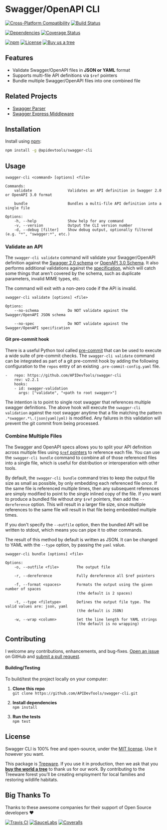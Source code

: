 Swagger/OpenAPI CLI
============================

[![Cross-Platform Compatibility](https://apitools.dev/img/badges/os-badges.svg)](https://github.com/APIDevTools/swagger-cli/blob/master/.github/workflows/CI-CD.yaml)
[![Build Status](https://github.com/APIDevTools/swagger-cli/workflows/CI-CD/badge.svg?branch=master)](https://github.com/APIDevTools/swagger-cli/blob/master/.github/workflows/CI-CD.yaml)

[![Dependencies](https://david-dm.org/APIDevTools/swagger-cli.svg)](https://david-dm.org/APIDevTools/swagger-cli)
[![Coverage Status](https://coveralls.io/repos/github/APIDevTools/swagger-cli/badge.svg?branch=master)](https://coveralls.io/github/APIDevTools/swagger-cli?branch=master)

[![npm](https://img.shields.io/npm/v/@apidevtools/swagger-cli.svg)](https://www.npmjs.com/package/@apidevtools/swagger-cli)
[![License](https://img.shields.io/npm/l/@apidevtools/swagger-cli.svg)](LICENSE)
[![Buy us a tree](https://img.shields.io/badge/Treeware-%F0%9F%8C%B3-lightgreen)](https://plant.treeware.earth/APIDevTools/swagger-cli)



Features
--------------------------
- Validate Swagger/OpenAPI files in **JSON or YAML** format
- Supports multi-file API definitions via `$ref` pointers
- Bundle multiple Swagger/OpenAPI files into one combined file



Related Projects
--------------------------
- [Swagger Parser](https://github.com/APIDevTools/swagger-parser)
- [Swagger Express Middleware](https://github.com/APIDevTools/swagger-express-middleware)



Installation
--------------------------
Install using [npm](https://docs.npmjs.com/about-npm/):

```bash
npm install -g @apidevtools/swagger-cli
```



Usage
--------------------------

```
swagger-cli <command> [options] <file>

Commands:
    validate                Validates an API definition in Swagger 2.0 or OpenAPI 3.0 format

    bundle                  Bundles a multi-file API definition into a single file

Options:
    -h, --help              Show help for any command
    -v, --version           Output the CLI version number
    -d, --debug [filter]    Show debug output, optionally filtered (e.g. "*", "swagger:*", etc.)
```


### Validate an API

The `swagger-cli validate` command will validate your Swagger/OpenAPI definition against the [Swagger 2.0 schema](https://github.com/OAI/OpenAPI-Specification/blob/master/schemas/v2.0/schema.json) or [OpenAPI 3.0 Schema](https://github.com/OAI/OpenAPI-Specification/blob/master/schemas/v3.0/schema.json).  It also performs additional validations against the [specification](https://github.com/OAI/OpenAPI-Specification/blob/master/versions/2.0.md), which will catch some things that aren't covered by the schema, such as duplicate parameters, invalid MIME types, etc.

The command will exit with a non-zero code if the API is invalid.

```
swagger-cli validate [options] <file>

Options:
    --no-schema             Do NOT validate against the Swagger/OpenAPI JSON schema

    --no-spec               Do NOT validate against the Swagger/OpenAPI specification
```

#### Git pre-commit hook

There is a useful Python tool called [pre-commit](https://pre-commit.com/) that can be used to execute a wide suite of pre-commit checks. The `swagger-cli validate` command can be integrated as part of a git pre-commit hook by adding the following configuration to the `repos` entry of an existing `.pre-commit-config.yaml` file.

```
-   repo: https://github.com/APIDevTools/swagger-cli
    rev: v2.2.1
    hooks:
    - id: swagger-validation
      args: ["validate", "<path to root swagger>"]
```

The intention is to point to single root swagger that references multiple swagger definitions. The above hook will execute the `swagger-cli validation` against the root swagger anytime that a file matching the pattern `.*swagger.*\.(json|yaml|yml)` is modified. Any failures in this validation will prevent the git commit from being processed.

### Combine Multiple Files

The Swagger and OpenAPI specs allows you to split your API definition across multiple files using [`$ref` pointers](https://github.com/OAI/OpenAPI-Specification/blob/master/versions/2.0.md#reference-object) to reference each file. You can use the `swagger-cli bundle` command to combine all of those referenced files into a single file, which is useful for distribution or interoperation with other tools.

By default, the `swagger-cli bundle` command tries to keep the output file size as small as possible, by only embedding each referenced file _once_.  If the same file is referenced multiple times, then any subsequent references are simply modified to point to the _single_ inlined copy of the file.  If you want to produce a bundled file without _any_ `$ref` pointers, then add the `--dereference` option.  This will result in a larger file size, since multiple references to the same file will result in that file being embedded multiple times.

If you don't specify the `--outfile` option, then the bundled API will be written to stdout, which means you can pipe it to other commands.

The result of this method by default is written as JSON. It can be changed to YAML with the `--type` option, by passing the `yaml` value.

```
swagger-cli bundle [options] <file>

Options:
    -o, --outfile <file>        The output file

    -r, --dereference           Fully dereference all $ref pointers

    -f, --format <spaces>       Formats the output using the given number of spaces
                                (the default is 2 spaces)

    -t, --type <filetype>       Defines the output file type. The valid values are: json, yaml
                                (the default is JSON)

    -w, --wrap <column>         Set the line length for YAML strings
                                (the default is no wrapping)
```



Contributing
--------------------------
I welcome any contributions, enhancements, and bug-fixes.  [Open an issue](https://github.com/APIDevTools/swagger-cli/issues) on GitHub and [submit a pull request](https://github.com/APIDevTools/swagger-cli/pulls).

#### Building/Testing
To build/test the project locally on your computer:

1. **Clone this repo**<br>
`git clone https://github.com/APIDevTools/swagger-cli.git`

2. **Install dependencies**<br>
`npm install`

3. **Run the tests**<br>
`npm test`



License
--------------------------
Swagger CLI is 100% free and open-source, under the [MIT license](LICENSE). Use it however you want.

This package is [Treeware](http://treeware.earth). If you use it in production, then we ask that you [**buy the world a tree**](https://plant.treeware.earth/APIDevTools/swagger-cli) to thank us for our work. By contributing to the Treeware forest you’ll be creating employment for local families and restoring wildlife habitats.



Big Thanks To
--------------------------
Thanks to these awesome companies for their support of Open Source developers ❤

[![Travis CI](https://jstools.dev/img/badges/travis-ci.svg)](https://travis-ci.com)
[![SauceLabs](https://jstools.dev/img/badges/sauce-labs.svg)](https://saucelabs.com)
[![Coveralls](https://jstools.dev/img/badges/coveralls.svg)](https://coveralls.io)

